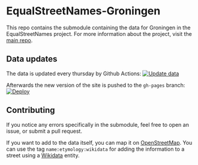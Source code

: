 # EqualStreetNames-Groningen

This repo contains the submodule containing the data for Groningen in the EqualStreetNames project. For more information about the project, visit the [main repo](https://github.com/EqualStreetNames/equalstreetnames).

## Data updates

The data is updated every thursday by Github Actions:
[![Update data](https://github.com/EqualStreetNames/equalstreetnames-groningen/actions/workflows/update-data.yml/badge.svg)](https://github.com/EqualStreetNames/equalstreetnames-groningen/actions/workflows/update-data.yml)

Afterwards the new version of the site is pushed to the `gh-pages` branch:
[![Deploy](https://github.com/EqualStreetNames/equalstreetnames-groningen/actions/workflows/deploy.yml/badge.svg)](https://github.com/EqualStreetNames/equalstreetnames-groningen/actions/workflows/deploy.yml)

## Contributing

If you notice any errors specifically in the submodule, feel free to open an issue, or submit a pull request.

If you want to add to the data itself, you can map it on [OpenStreetMap](https://osm.org/). You can use the tag `name:etymology:wikidata` for adding the information to a street using a [Wikidata](https://wikidata.org) entity.

